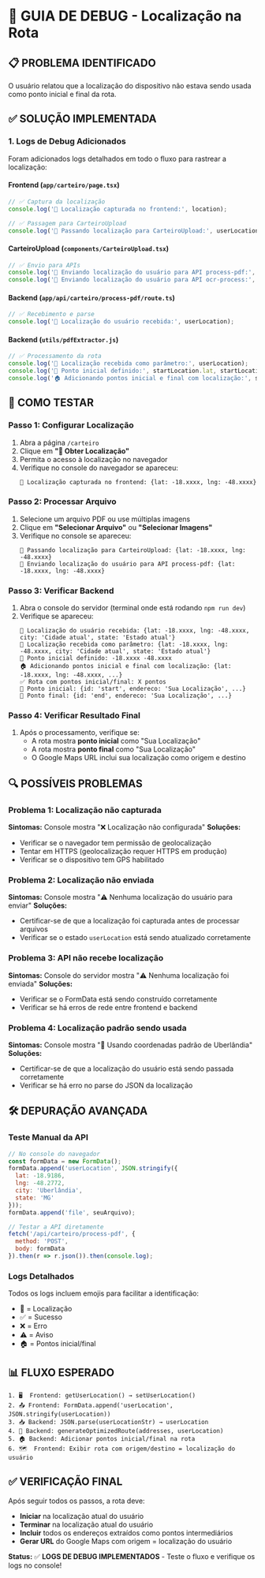 # 🔧 **GUIA DE DEBUG - Localização na Rota**

## 📋 **PROBLEMA IDENTIFICADO**
O usuário relatou que a localização do dispositivo não estava sendo usada como ponto inicial e final da rota.

## ✅ **SOLUÇÃO IMPLEMENTADA**

### **1. Logs de Debug Adicionados**
Foram adicionados logs detalhados em todo o fluxo para rastrear a localização:

#### **Frontend (`app/carteiro/page.tsx`)**
```javascript
// ✅ Captura da localização
console.log('📍 Localização capturada no frontend:', location);

// ✅ Passagem para CarteiroUpload
console.log('📍 Passando localização para CarteiroUpload:', userLocation);
```

#### **CarteiroUpload (`components/CarteiroUpload.tsx`)**
```javascript
// ✅ Envio para APIs
console.log('📍 Enviando localização do usuário para API process-pdf:', userLocation);
console.log('📍 Enviando localização do usuário para API ocr-process:', userLocation);
```

#### **Backend (`app/api/carteiro/process-pdf/route.ts`)**
```javascript
// ✅ Recebimento e parse
console.log('📍 Localização do usuário recebida:', userLocation);
```

#### **Backend (`utils/pdfExtractor.js`)**
```javascript
// ✅ Processamento da rota
console.log('📍 Localização recebida como parâmetro:', userLocation);
console.log('📍 Ponto inicial definido:', startLocation.lat, startLocation.lng);
console.log('🏠 Adicionando pontos inicial e final com localização:', startLocation);
```

## 🧪 **COMO TESTAR**

### **Passo 1: Configurar Localização**
1. Abra a página `/carteiro`
2. Clique em **"📍 Obter Localização"**
3. Permita o acesso à localização no navegador
4. Verifique no console do navegador se apareceu:
   ```
   📍 Localização capturada no frontend: {lat: -18.xxxx, lng: -48.xxxx}
   ```

### **Passo 2: Processar Arquivo**
1. Selecione um arquivo PDF ou use múltiplas imagens
2. Clique em **"Selecionar Arquivo"** ou **"Selecionar Imagens"**
3. Verifique no console se apareceu:
   ```
   📍 Passando localização para CarteiroUpload: {lat: -18.xxxx, lng: -48.xxxx}
   📍 Enviando localização do usuário para API process-pdf: {lat: -18.xxxx, lng: -48.xxxx}
   ```

### **Passo 3: Verificar Backend**
1. Abra o console do servidor (terminal onde está rodando `npm run dev`)
2. Verifique se apareceu:
   ```
   📍 Localização do usuário recebida: {lat: -18.xxxx, lng: -48.xxxx, city: 'Cidade atual', state: 'Estado atual'}
   📍 Localização recebida como parâmetro: {lat: -18.xxxx, lng: -48.xxxx, city: 'Cidade atual', state: 'Estado atual'}
   📍 Ponto inicial definido: -18.xxxx -48.xxxx
   🏠 Adicionando pontos inicial e final com localização: {lat: -18.xxxx, lng: -48.xxxx, ...}
   ✅ Rota com pontos inicial/final: X pontos
   📍 Ponto inicial: {id: 'start', endereco: 'Sua Localização', ...}
   📍 Ponto final: {id: 'end', endereco: 'Sua Localização', ...}
   ```

### **Passo 4: Verificar Resultado Final**
1. Após o processamento, verifique se:
   - A rota mostra **ponto inicial** como "Sua Localização"
   - A rota mostra **ponto final** como "Sua Localização"
   - O Google Maps URL inclui sua localização como origem e destino

## 🔍 **POSSÍVEIS PROBLEMAS**

### **Problema 1: Localização não capturada**
**Sintomas:** Console mostra "❌ Localização não configurada"
**Soluções:**
- Verificar se o navegador tem permissão de geolocalização
- Tentar em HTTPS (geolocalização requer HTTPS em produção)
- Verificar se o dispositivo tem GPS habilitado

### **Problema 2: Localização não enviada**
**Sintomas:** Console mostra "⚠️ Nenhuma localização do usuário para enviar"
**Soluções:**
- Certificar-se de que a localização foi capturada antes de processar arquivos
- Verificar se o estado `userLocation` está sendo atualizado corretamente

### **Problema 3: API não recebe localização**
**Sintomas:** Console do servidor mostra "⚠️ Nenhuma localização foi enviada"
**Soluções:**
- Verificar se o FormData está sendo construído corretamente
- Verificar se há erros de rede entre frontend e backend

### **Problema 4: Localização padrão sendo usada**
**Sintomas:** Console mostra "📍 Usando coordenadas padrão de Uberlândia"
**Soluções:**
- Certificar-se de que a localização do usuário está sendo passada corretamente
- Verificar se há erro no parse do JSON da localização

## 🛠️ **DEPURAÇÃO AVANÇADA**

### **Teste Manual da API**
```javascript
// No console do navegador
const formData = new FormData();
formData.append('userLocation', JSON.stringify({
  lat: -18.9186,
  lng: -48.2772,
  city: 'Uberlândia',
  state: 'MG'
}));
formData.append('file', seuArquivo);

// Testar a API diretamente
fetch('/api/carteiro/process-pdf', {
  method: 'POST',
  body: formData
}).then(r => r.json()).then(console.log);
```

### **Logs Detalhados**
Todos os logs incluem emojis para facilitar a identificação:
- 📍 = Localização
- ✅ = Sucesso
- ❌ = Erro
- ⚠️ = Aviso
- 🏠 = Pontos inicial/final

## 📊 **FLUXO ESPERADO**

```
1. 🖥️  Frontend: getUserLocation() → setUserLocation()
2. 📤 Frontend: FormData.append('userLocation', JSON.stringify(userLocation))
3. 📥 Backend: JSON.parse(userLocationStr) → userLocation
4. 🧠 Backend: generateOptimizedRoute(addresses, userLocation)
5. 🏠 Backend: Adicionar pontos inicial/final na rota
6. 🗺️  Frontend: Exibir rota com origem/destino = localização do usuário
```

## ✅ **VERIFICAÇÃO FINAL**

Após seguir todos os passos, a rota deve:
- **Iniciar** na localização atual do usuário
- **Terminar** na localização atual do usuário
- **Incluir** todos os endereços extraídos como pontos intermediários
- **Gerar URL** do Google Maps com origem = localização do usuário

**Status:** ✅ **LOGS DE DEBUG IMPLEMENTADOS** - Teste o fluxo e verifique os logs no console!

